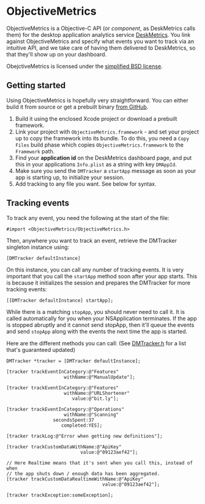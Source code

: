 ObjectiveMetrics
================

ObjectiveMetrics is a Objective-C API (or *component*, as DeskMetrics calls
them) for the desktop application analytics service [DeskMetrics][dm]. You link
against ObjectiveMetrics and specify what events you want to track via an
intuitive API, and we take care of having them delivered to DeskMetrics, so that
they'll show up on your dashboard.

ObejctiveMetrics is licensed under the [simplified BSD license][license].

Getting started
---------------

Using ObjectiveMetrics is hopefully very straightforward. You can either build
it from source or get a prebuilt binary [from GitHub][download].

1. Build it using the enclosed Xcode project or download a prebuilt framework.
2. Link your project with `ObjectiveMetrics.framework` - and set your project up
   to copy the framework into its bundle. To do this, you need a `Copy Files`
   build phase which copies `ObjectiveMetrics.framework` to the `Framework`
   path.
3. Find your **application id** on the DeskMetrics dashboard page, and put this
   in your applications `Info.plist` as a string with key `DMAppId`.
4. Make sure you send the `DMTracker` a `startApp` message as soon as your app
   is starting up, to initialize your session.
5. Add tracking to any file you want. See below for syntax.

Tracking events
---------------

To track any event, you need the following at the start of the file:

    #import <ObjectiveMetrics/ObjectiveMetrics.h>

Then, anywhere you want to track an event, retrieve the DMTracker singleton
instance using:

    [DMTracker defaultInstance]

On this instance, you can call any number of tracking events. It is very
important that you call the `startApp` method soon after your app starts. This
is because it initializes the session and prepares the DMTracker for more
tracking events:

    [[DMTracker defaultInstance] startApp];

While there is a matching `stopApp`, you should never need to call it. It is
called automatically for you when your NSApplication terminates. If the app is
stopped abruptly and it cannot send stopApp, then it'll queue the events and
send `stopApp` along with the events the next time the app is started.

Here are the different methods you can call: (See [DMTracker.h][header] for
a list that's guaranteed updated)

    DMTracker *tracker = [DMTracker defaultInstance];

    [tracker trackEventInCategory:@"Features"
                         withName:@"ManualUpdate"];

    [tracker trackEventInCategory:@"Features"
                         withName:@"URLShortener"
                            value:@"bit.ly"];

    [tracker trackEventInCategory:@"Operations"
                         withName:@"Scanning"
                     secondsSpent:37
                        completed:YES];

    [tracker trackLog:@"Error when getting new definitions"];

    [tracker trackCustomDataWithName:@"ApiKey"
                               value:@"09123aef42"];

    // Here Realtime means that it's sent when you call this, instead of when
    // the app shuts down / enough data has been aggregated.
    [tracker trackCustomDataRealtimeWithName:@"ApiKey"
                                       value:@"09123aef42"];

    [tracker trackException:someException];

[dm]: http://www.deskmetrics.com
[header]: DMTracker.h
[download]: /downloads/jorgenpt/ObjectiveMetrics/ObjectiveMetrics%201.0.zip
[license]: http://www.opensource.org/licenses/bsd-license.php
